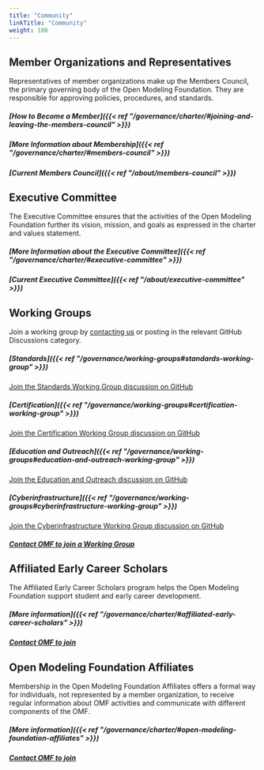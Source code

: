 ```yaml
---
title: "Community"
linkTitle: "Community"
weight: 100
---
```


## Member Organizations and Representatives

Representatives of member organizations make up the Members Council, the primary governing body of the Open Modeling Foundation. They are responsible for approving policies, procedures, and standards.

##### __[How to Become a Member]({{< ref "/governance/charter/#joining-and-leaving-the-members-council" >}})__

##### __[More Information about Membership]({{< ref "/governance/charter/#members-council" >}})__

##### __[Current Members Council]({{< ref "/about/members-council" >}})__

## Executive Committee

The Executive Committee ensures that the activities of the Open Modeling Foundation further its vision, mission, and goals as expressed in the charter and values statement.

##### __[More Information about the Executive Committee]({{< ref "/governance/charter/#executive-committee" >}})__

##### __[Current Executive Committee]({{< ref "/about/executive-committee" >}})__

## Working Groups

Join a working group by [contacting us](mailto:support@openmodelingfoundation.org) or posting in the relevant GitHub Discussions category.

##### __[Standards]({{< ref "/governance/working-groups#standards-working-group" >}})__

[Join the Standards Working Group discussion on GitHub](https://github.com/openmodelingfoundation/openmodelingfoundation.github.io/discussions/categories/wg-standards)

##### __[Certification]({{< ref "/governance/working-groups#certification-working-group" >}})__

[Join the Certification Working Group discussion on GitHub](https://github.com/openmodelingfoundation/openmodelingfoundation.github.io/discussions/categories/wg-certification)

##### __[Education and Outreach]({{< ref "/governance/working-groups#education-and-outreach-working-group" >}})__

[Join the Education and Outreach discussion on GitHub](https://github.com/openmodelingfoundation/openmodelingfoundation.github.io/discussions/categories/wg-education-and-outreach)

##### __[Cyberinfrastructure]({{< ref "/governance/working-groups#cyberinfrastructure-working-group" >}})__

[Join the Cyberinfrastructure Working Group discussion on GitHub](https://github.com/openmodelingfoundation/openmodelingfoundation.github.io/discussions/categories/cyberinfrastructure)
##### __[Contact OMF to join a Working Group](mailto:support@openmodelingfoundation.org)__

## Affiliated Early Career Scholars

The Affiliated Early Career Scholars program helps the Open Modeling Foundation support student and early career development.

##### __[More information]({{< ref "/governance/charter/#affiliated-early-career-scholars" >}})__
##### __[Contact OMF to join](mailto:support@openmodelingfoundation.org)__

## Open Modeling Foundation Affiliates

Membership in the Open Modeling Foundation Affiliates offers a formal way for individuals, not represented by a member organization, to receive regular information about OMF activities and communicate with different components of the OMF.

##### __[More information]({{< ref "/governance/charter/#open-modeling-foundation-affiliates" >}})__
##### __[Contact OMF to join](mailto:support@openmodelingfoundation.org)__
